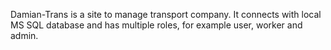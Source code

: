 Damian-Trans is a site to manage transport company. It connects with local MS SQL database and has multiple roles, for example user, worker and admin.
